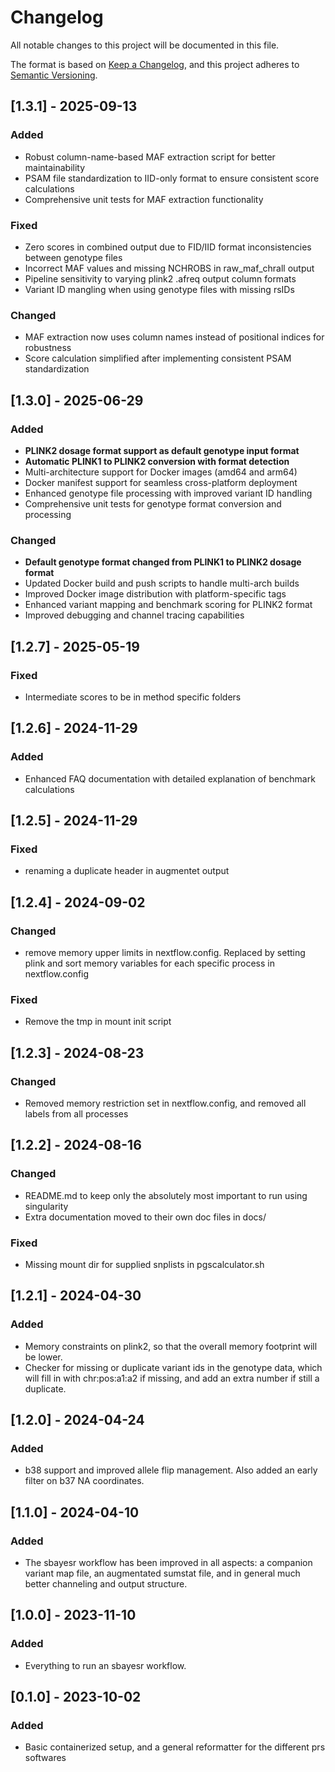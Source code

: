 # Changelog
All notable changes to this project will be documented in this file.

The format is based on [Keep a Changelog](https://keepachangelog.com/en/1.0.0/),
and this project adheres to [Semantic Versioning](https://semver.org/spec/v2.0.0.html).

## [1.3.1] - 2025-09-13
### Added
- Robust column-name-based MAF extraction script for better maintainability
- PSAM file standardization to IID-only format to ensure consistent score calculations
- Comprehensive unit tests for MAF extraction functionality

### Fixed
- Zero scores in combined output due to FID/IID format inconsistencies between genotype files
- Incorrect MAF values and missing NCHROBS in raw_maf_chrall output
- Pipeline sensitivity to varying plink2 .afreq output column formats
- Variant ID mangling when using genotype files with missing rsIDs

### Changed
- MAF extraction now uses column names instead of positional indices for robustness
- Score calculation simplified after implementing consistent PSAM standardization

## [1.3.0] - 2025-06-29
### Added
- **PLINK2 dosage format support as default genotype input format**
- **Automatic PLINK1 to PLINK2 conversion with format detection**
- Multi-architecture support for Docker images (amd64 and arm64)
- Docker manifest support for seamless cross-platform deployment
- Enhanced genotype file processing with improved variant ID handling
- Comprehensive unit tests for genotype format conversion and processing

### Changed
- **Default genotype format changed from PLINK1 to PLINK2 dosage format**
- Updated Docker build and push scripts to handle multi-arch builds
- Improved Docker image distribution with platform-specific tags
- Enhanced variant mapping and benchmark scoring for PLINK2 format
- Improved debugging and channel tracing capabilities

## [1.2.7] - 2025-05-19
### Fixed
- Intermediate scores to be in method specific folders

## [1.2.6] - 2024-11-29
### Added
- Enhanced FAQ documentation with detailed explanation of benchmark calculations

## [1.2.5] - 2024-11-29
### Fixed

- renaming a duplicate header in augmentet output

## [1.2.4] - 2024-09-02
### Changed

- remove memory upper limits in nextflow.config. Replaced by setting plink and sort memory variables for each specific process in nextflow.config

### Fixed
- Remove the tmp in mount init script

## [1.2.3] - 2024-08-23
### Changed

- Removed memory restriction set in nextflow.config, and removed all labels from all processes

## [1.2.2] - 2024-08-16
### Changed

- README.md to keep only the absolutely most important to run using singularity
- Extra documentation moved to their own doc files in docs/

### Fixed
- Missing mount dir for supplied snplists in pgscalculator.sh

## [1.2.1] - 2024-04-30
### Added

- Memory constraints on plink2, so that the overall memory footprint will be lower.
- Checker for missing or duplicate variant ids in the genotype data, which will fill in with chr:pos:a1:a2 if missing, and add an extra number if still a duplicate.

## [1.2.0] - 2024-04-24
### Added

- b38 support and improved allele flip management. Also added an early filter on b37 NA coordinates.

## [1.1.0] - 2024-04-10
### Added

- The sbayesr workflow has been improved in all aspects: a companion variant map file, an augmentated sumstat file, and in general much better channeling and output structure.

## [1.0.0] - 2023-11-10
### Added

- Everything to run an sbayesr workflow.

## [0.1.0] - 2023-10-02
### Added

- Basic containerized setup, and a general reformatter for the different prs softwares

